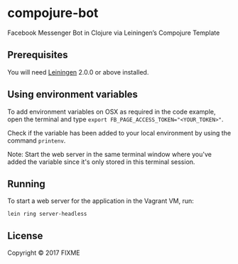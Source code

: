 # compojure-bot

Facebook Messenger Bot in Clojure via Leiningen’s Compojure Template

## Prerequisites

You will need [Leiningen][] 2.0.0 or above installed.

[leiningen]: https://github.com/technomancy/leiningen

## Using environment variables

To add environment variables on OSX as required in the code example, open the terminal and type `export FB_PAGE_ACCESS_TOKEN="<YOUR_TOKEN>"`.

Check if the variable has been added to your local environment by using the command `printenv`.

Note: Start the web server in the same terminal window where you've added the variable since it's only stored in this terminal session.

## Running

To start a web server for the application in the Vagrant VM, run:

    lein ring server-headless

## License

Copyright © 2017 FIXME
